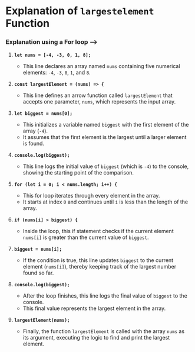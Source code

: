 # Explanation of `largestelement` Function

### Explanation using a For loop -->

1. **`let nums = [-4, -3, 0, 1, 8];`**

   - This line declares an array named `nums` containing five numerical elements: `-4`, `-3`, `0`, `1`, and `8`.

2. **`const largestElement = (nums) => {`**

   - This line defines an arrow function called `largestElement` that accepts one parameter, `nums`, which represents the input array.

3. **`let biggest = nums[0];`**

   - This initializes a variable named `biggest` with the first element of the array (`-4`).
   - It assumes that the first element is the largest until a larger element is found.

4. **`console.log(biggest);`**

   - This line logs the initial value of `biggest` (which is `-4`) to the console, showing the starting point of the comparison.

5. **`for (let i = 0; i < nums.length; i++) {`**

   - This for loop iterates through every element in the array.
   - It starts at index `0` and continues until `i` is less than the length of the array.

6. **`if (nums[i] > biggest) {`**

   - Inside the loop, this if statement checks if the current element `nums[i]` is greater than the current value of `biggest`.

7. **`biggest = nums[i];`**

   - If the condition is true, this line updates `biggest` to the current element (`nums[i]`), thereby keeping track of the largest number found so far.

8. **`console.log(biggest);`**

   - After the loop finishes, this line logs the final value of `biggest` to the console.
   - This final value represents the largest element in the array.

9. **`largestElement(nums);`**
   - Finally, the function `largestElement` is called with the array `nums` as its argument, executing the logic to find and print the largest element.
